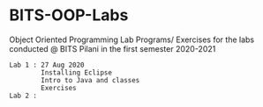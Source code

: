 # BITS-OOP-Labs
Object Oriented Programming Lab Programs/ Exercises for the labs conducted @ BITS Pilani in the first semester 2020-2021 <br>
```
Lab 1 : 27 Aug 2020 
        Installing Eclipse
        Intro to Java and classes
        Exercises
Lab 2 : 
```

